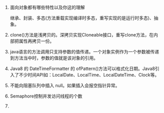 1. 面向对象都有哪些特性以及你这的理解 

     继承、封装、多态(方法重载实现编译时多态，重写实现的是运行时多态)、抽象。
2. clone()方法是浅拷贝的。深拷贝实现Cloneable接口，重写clone方法，在内部把属性再拷贝一份。

3. java语言的方法调用只支持参数的值传递。一个对象实例作为一个参数被传递到方法当中时，参数的值就是该对象的引用。
4. Java8 的 DateTimeFormatter 的 ofPattern()方法可以格式化日期。Java8引入了不少时间API如：LocalDate、LocalTime、LocalDateTime、Clock等。

5. 不能向阻塞队列中插入 null。如果插入会报空指针异常。

6. Semaphore控制并发访问线程的个数
7. 



     